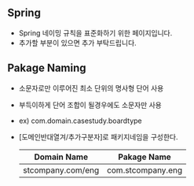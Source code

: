 ## Spring
* Spring 네이밍 규칙을 표준화하기 위한 페이지입니다.
* 추가할 부분이 있으면 추가 부탁드립니다.

## Pakage Naming
* 소문자로만 이루어진 최소 단위의 명사형 단어 사용
* 부득이하게 단어 조합이 될경우에도 소문자만 사용
 * ex) com.domain.casestudy.boardtype
* [도메인반대열겨/추가구분자]로 패키지네임을 구성한다.

   | Domain Name | Pakage Name	|  
   |:-:|:---------:|
   |stcompany.com/eng|com.stcompany.eng|

	